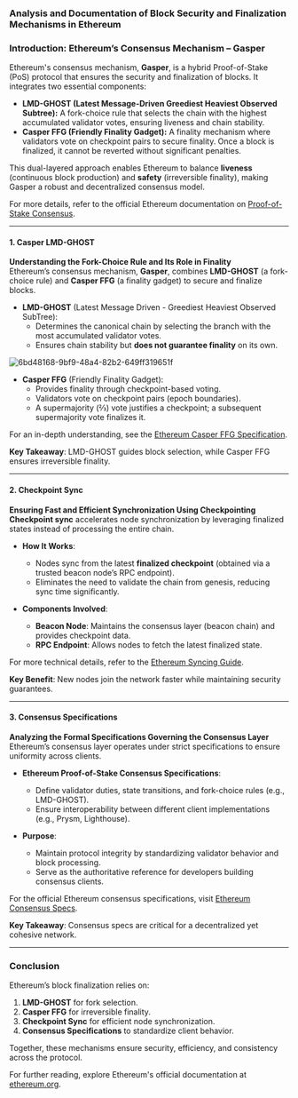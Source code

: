 ### **Analysis and Documentation of Block Security and Finalization Mechanisms in Ethereum**

### **Introduction: Ethereum’s Consensus Mechanism – Gasper**  
Ethereum's consensus mechanism, **Gasper**, is a hybrid Proof-of-Stake (PoS) protocol that ensures the security and finalization of blocks. It integrates two essential components:

- **LMD-GHOST (Latest Message-Driven Greediest Heaviest Observed Subtree):** A fork-choice rule that selects the chain with the highest accumulated validator votes, ensuring liveness and chain stability.
- **Casper FFG (Friendly Finality Gadget):** A finality mechanism where validators vote on checkpoint pairs to secure finality. Once a block is finalized, it cannot be reverted without significant penalties.

This dual-layered approach enables Ethereum to balance **liveness** (continuous block production) and **safety** (irreversible finality), making Gasper a robust and decentralized consensus model.

For more details, refer to the official Ethereum documentation on [Proof-of-Stake Consensus](https://ethereum.org/en/developers/docs/consensus-mechanisms/pos/).

---

#### **1. Casper LMD-GHOST**  
**Understanding the Fork-Choice Rule and Its Role in Finality**  
Ethereum’s consensus mechanism, **Gasper**, combines **LMD-GHOST** (a fork-choice rule) and **Casper FFG** (a finality gadget) to secure and finalize blocks.  



- **LMD-GHOST** (Latest Message Driven - Greediest Heaviest Observed SubTree):  
  - Determines the canonical chain by selecting the branch with the most accumulated validator votes.  
  - Ensures chain stability but **does not guarantee finality** on its own.  


![6bd48168-9bf9-48a4-82b2-649ff319651f](https://hackmd.io/_uploads/B1IVvOTpke.png)


- **Casper FFG** (Friendly Finality Gadget):  
  - Provides finality through checkpoint-based voting.  
  - Validators vote on checkpoint pairs (epoch boundaries).  
  - A supermajority (⅔) vote justifies a checkpoint; a subsequent supermajority vote finalizes it.  

For an in-depth understanding, see the [Ethereum Casper FFG Specification](https://github.com/ethereum/consensus-specs/tree/dev/specs/casper-ffg).

**Key Takeaway**: LMD-GHOST guides block selection, while Casper FFG ensures irreversible finality.  

---

#### **2. Checkpoint Sync**  
**Ensuring Fast and Efficient Synchronization Using Checkpointing**  
**Checkpoint sync** accelerates node synchronization by leveraging finalized states instead of processing the entire chain.  

- **How It Works**:  
  - Nodes sync from the latest **finalized checkpoint** (obtained via a trusted beacon node’s RPC endpoint).  
  - Eliminates the need to validate the chain from genesis, reducing sync time significantly.  

- **Components Involved**:  
  - **Beacon Node**: Maintains the consensus layer (beacon chain) and provides checkpoint data.  
  - **RPC Endpoint**: Allows nodes to fetch the latest finalized state.  

For more technical details, refer to the [Ethereum Syncing Guide](https://ethereum.org/en/developers/docs/nodes-and-clients/sync-modes/).

**Key Benefit**: New nodes join the network faster while maintaining security guarantees.  

---

#### **3. Consensus Specifications**  
**Analyzing the Formal Specifications Governing the Consensus Layer**  
Ethereum’s consensus layer operates under strict specifications to ensure uniformity across clients.  

- **Ethereum Proof-of-Stake Consensus Specifications**:  
  - Define validator duties, state transitions, and fork-choice rules (e.g., LMD-GHOST).  
  - Ensure interoperability between different client implementations (e.g., Prysm, Lighthouse).  

- **Purpose**:  
  - Maintain protocol integrity by standardizing validator behavior and block processing.  
  - Serve as the authoritative reference for developers building consensus clients.  

For the official Ethereum consensus specifications, visit [Ethereum Consensus Specs](https://github.com/ethereum/consensus-specs).

**Key Takeaway**: Consensus specs are critical for a decentralized yet cohesive network.  

---

### **Conclusion**  
Ethereum’s block finalization relies on:  
1. **LMD-GHOST** for fork selection.  
2. **Casper FFG** for irreversible finality.  
3. **Checkpoint Sync** for efficient node synchronization.  
4. **Consensus Specifications** to standardize client behavior.  

Together, these mechanisms ensure security, efficiency, and consistency across the protocol.  

For further reading, explore Ethereum's official documentation at [ethereum.org](https://ethereum.org/en/developers/docs/).

